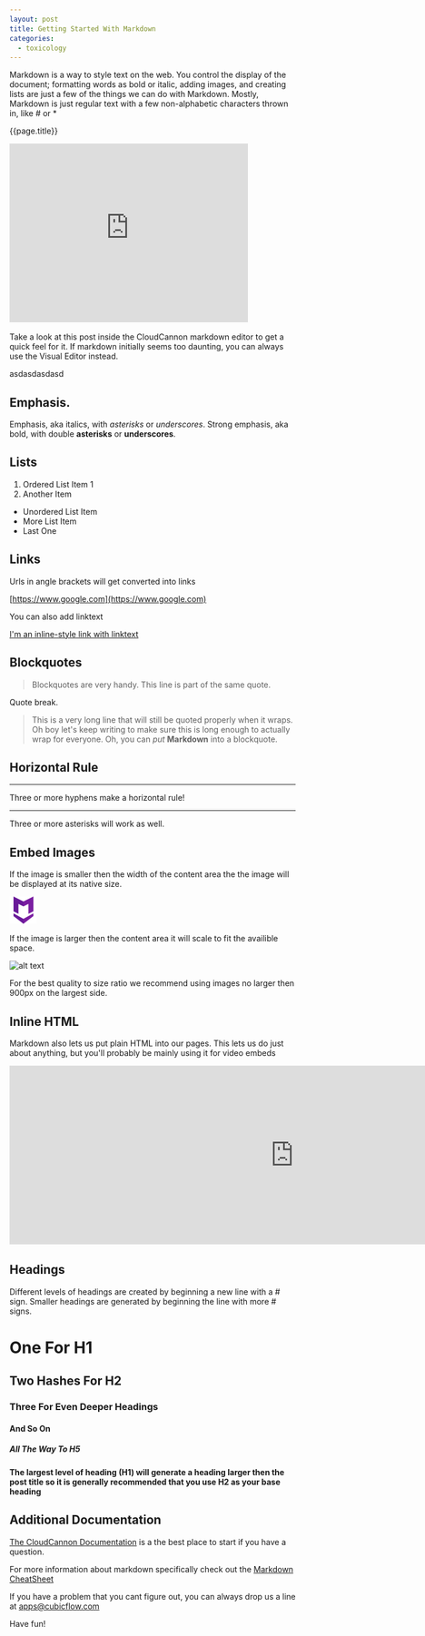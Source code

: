 ```yaml
---
layout: post
title: Getting Started With Markdown
categories:
  - toxicology
---
```



Markdown is a way to style text on the web. You control the display of the document; formatting words as bold or italic, adding images, and creating lists are just a few of the things we can do with Markdown. Mostly, Markdown is just regular text with a few non-alphabetic characters thrown in, like # or \*

{{page.title}}

<iframe width="420" height="315" src="https://www.youtube.com/embed/aw-mDttDHag?rel=0&amp;controls=0&amp;showinfo=0" frameborder="0" allowfullscreen=""></iframe>

Take a look at this post inside the CloudCannon markdown editor to get a quick feel for it. If markdown initially seems too daunting, you can always use the Visual Editor instead.

asdasdasdasd

## Emphasis.

Emphasis, aka italics, with *asterisks* or *underscores*. Strong emphasis, aka bold, with double **asterisks** or **underscores**.

## Lists

1. Ordered List Item 1
2. Another Item


* Unordered List Item
* More List Item
* Last One


## Links

Urls in angle brackets will get converted into links

[https://www.google.com](https://www.google.com)

You can also add linktext

[I'm an inline-style link with linktext](https://www.google.com "Google's Homepage")

## Blockquotes

> Blockquotes are very handy. This line is part of the same quote.

Quote break.

> This is a very long line that will still be quoted properly when it wraps. Oh boy let's keep writing to make sure this is long enough to actually wrap for everyone. Oh, you can *put* **Markdown** into a blockquote.

## Horizontal Rule

---

Three or more hyphens make a horizontal rule!

---

Three or more asterisks will work as well.

## Embed Images

If the image is smaller then the width of the content area the the image will be displayed at its native size.

![alt text](https://github.com/adam-p/markdown-here/raw/master/src/common/images/icon48.png "Logo Title Text 1")

If the image is larger then the content area it will scale to fit the availible space.

![alt text](http://images.shape.mdpcdn.com/sites/shape.com/files/adderall-fb.jpg)

For the best quality to size ratio we recommend using images no larger then 900px on the largest side.

## Inline HTML

Markdown also lets us put plain HTML into our pages. This lets us do just about anything, but you'll probably be mainly using it for video embeds

<iframe width="1000" height="315" src="https://www.youtube.com/embed/6A5EpqqDOdk?rel=0&amp;controls=0&amp;showinfo=0" frameborder="0" allowfullscreen=""></iframe>

## Headings

Different levels of headings are created by beginning a new line with a # sign. Smaller headings are generated by beginning the line with more # signs.

# One For H1

## Two Hashes For H2

### Three For Even Deeper Headings

#### And So On

##### All The Way To H5

**The largest level of heading (H1) will generate a heading larger then the post title so it is generally recommended that you use H2 as your base heading**

## Additional Documentation

[The CloudCannon Documentation](https://docs.cloudcannon.com/) is a the best place to start if you have a question.

For more information about markdown specifically check out the [Markdown CheatSheet](https://github.com/adam-p/markdown-here/wiki/Markdown-Cheatsheet#links)

If you have a problem that you cant figure out, you can always drop us a line at [apps@cubicflow.com](mailto:apps@cubicflow.com)

Have fun!